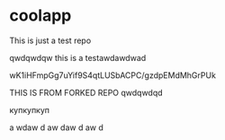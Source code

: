 # coolapp
This is just a test repo


qwdqwdqw
this is a testawdawdwad

wK1iHFmpGg7uYif9S4qtLUSbACPC/gzdpEMdMhGrPUk




THIS IS FROM FORKED REPO
qwdqwdqd

купкупкуп


a
wdaw
d
aw
daw
d
aw
d
